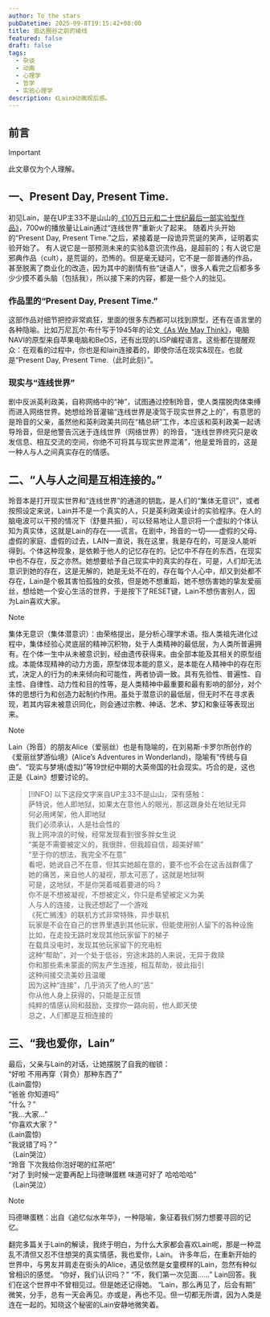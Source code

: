 ```yaml
---
author: To the stars
pubDatetime: 2025-09-8T19:15:42+08:00
title: 抵达圈谷之前的棱线
featured: false
draft: false
tags:
  - 杂谈
  - 动画
  - 心理学
  - 哲学
  - 实验心理学
description: 《Lain》动画观后感。
---
```

## 前言

> [!IMPORTANT]
> 此文章仅为个人理解。

## 一、Present Day, Present Time.
初见Lain，是在UP主33不是山山的[《10万日元和二十世纪最后一部实验型作品》](https://www.bilibili.com/video/BV1iKbCzuExf/)，700w的播放量让Lain通过“连线世界”重新火了起来。
随着片头开始的“Present Day, Present Time.”之后，紧接着是一段诡异荒诞的笑声，证明着实验开始了。
有人说它是一部预测未来的实验&意识流作品，是超前的；有人说它是邪典作品（cult），是荒诞的，恐怖的。但是毫无疑问，它不是一部普通的作品，甚至脱离了商业化的改造，因为其中的剧情有些“谜语人”，很多人看完之后都多多少少摸不着头脑（包括我），所以接下来的内容，都是一些个人的拙见。

### 作品里的“Present Day, Present Time.”
这部作品对细节把控非常疯狂，里面的很多东西都可以找到原型，还有在语言里的各种隐喻。比如万尼瓦尔·布什写于1945年的论文[《As We May Think》](https://www.douban.com/note/696583580/)，电脑NAVI的原型来自苹果电脑和BeOS，还有出现的LISP编程语言。这些都在提醒观众：在观看的过程中，你也是和lain连接着的，即使你活在现实&现在。也就是“Present Day, Present Time.（此时此刻）”。

### 现实与“连线世界”
剧中反派英利政美，自称网络中的“神”，试图通过控制玲音，使人类摆脱肉体束缚而进入网络世界。她想给玲音灌输“连线世界是凌驾于现实世界之上的”，有意思的是玲音的父亲，虽然他和英利政美共同在“橘总研”工作，本应该和英利政美一起诱导玲音，但是他警告沉迷于连线世界（网络世界）的玲音，“连线世界终究只是收发信息、相互交流的空间，你绝不可将其与现实世界混淆”，他是爱玲音的，这是一种人与人之间真实存在的情感。

## 二、“人与人之间是互相连接的。”
玲音本是打开现实世界和“连线世界”的通道的钥匙，是人们的“集体无意识”，或者按照设定来说，Lain并不是一个真实的人，只是英利政美设计的实验程序。在人的脑电波可以干预的情况下（舒曼共振），可以轻易地让人意识将一个虚拟的个体认知为真实体，这就是Lain的存在——谎言。在剧中，玲音的一切——虚假的父母、虚假的家庭、虚假的过去，LAIN一直说，我在这里，我是存在的，可是没人能听得到。个体这种现象，是依赖于他人的记忆存在的。记忆中不存在的东西，在现实中也不存在，反之亦然。她想要给予自己现实中的真实的存在，可是，人们却无法意识到她的存在，这是无解的，她是无处不在的，存在每个人心中，却又到处都不存在，Lain是个极其害怕孤独的女孩，但是她不想重蹈，她不想伤害她的挚友爱丽丝，想给她一个安心生活的世界，于是按下了RESET键，Lain不想伤害别人，因为Lain喜欢大家。

> [!NOTE]
> 集体无意识（集体潜意识）：由荣格提出，是分析心理学术语。指人类祖先进化过程中，集体经验心灵底层的精神沉积物，处于人类精神的最低层，为人类所普遍拥有。在个体一生中从未被意识到，经由遗传获得来。由全部本能及其相关的原型组成。本能体现精神的动力方面，原型体现本能的意义，是本能在人精神中的存在形式，决定人的行为的未来倾向和可能性，两者协调一致。具有先验性、普遍性、自主性、自律性、动力性和目的性等，是人类精神中最重要和最有影响的部分，对个体的思想行为和创造力起制约作用。虽处于潜意识的最低层，但无时不在寻求表现，若其内容未被意识同化，则会通过宗教、神话、艺术、梦幻和象征等表现出来。

> [!NOTE]
> Lain（玲音）的朋友Alice（爱丽丝）也是有隐喻的，在刘易斯·卡罗尔所创作的《爱丽丝梦游仙境》(Alice’s Adventures in Wonderland)，隐喻有“传统与自由”、“现实与梦境(虚拟)”等19世纪中期的大英帝国的社会现实。巧合的是，这也正是《Lain》想要讨论的。

> [!INFO]
> 以下这段文字来自UP主33不是山山，深有感触：  
萨特说，他人即地狱，如果太在意他人的眼光，那这跟身处在地狱无异  
何必用烤架，他人即地狱  
我们必须承认，人是社会性的  
我上网冲浪的时候，经常发现看到很多胖女生说  
“美是不需要被定义的，我很胖，但我超自信，超美好嘛”  
“至于你的想法，我完全不在意”  
看吧，她说自己不在意，但其实她超在意的，要不也不会在这舌战群儒了  
她的痛苦，来自他人的凝视，那太可恶了，这就是地狱啊  
可是，这地狱，不是你哭着喊着要进的吗？  
你不是不想被凝视，不想被定义，你只是希望被定义为美  
人与人的连接，让我还想起了一个游戏  
《死亡搁浅》的联机方式非常特殊，异步联机  
玩家是不会在自己的世界里遇到其他玩家，但能使用别人留下的各种设施  
比如，在走投无路时发现其他玩家留下的梯子  
在载具没电时，发现其他玩家留下的充电桩  
这种“帮助”，对一个处于低谷，穷途末路的人来说，无异于救赎  
你和那些素未蒙面的网友产生连接，相互帮助，彼此指引  
这种间接交流美妙且温暖  
因为这种“连接”，几乎消灭了他人的“恶”  
你从他人身上获得的，只能是正反馈  
纯粹的情感认同和鼓励，支撑你一路向前，他人即天使  
总之，人们都是互相连接的  

## 三、“我也爱你，Lain”
最后，父亲与Lain的对话，让她摆脱了自我的枷锁：  
“好啦 不用再穿（背负）那种东西了”  
(Lain震惊)  
“爸爸 你知道吗”  
“什么？”  
“我…大家…”  
“你喜欢大家？”  
(Lain震惊)  
“我说错了吗？”  
（Lain哭泣）  
“玲音 下次我给你泡好喝的红茶吧”  
“对了 到时候一定要再配上玛德琳蛋糕 味道可好了 哈哈哈哈”  
（Lain哭泣）  

> [!NOTE]
> 玛德琳蛋糕：出自《追忆似水年华》，一种隐喻，象征着我们努力想要寻回的记忆。

翻完多篇关于Lain的解读，我终于明白，为什么大家都会喜欢Lain呢，那是一种混乱不清但又忍不住想哭的真实情感，我也爱你，Lain。
许多年后，在重新开始的世界中，与男友并肩走在街头的Alice，遇见依然是女童模样的Lain，忽然有种似曾相识的感觉。
“你好，我们认识吗？”
“不，我们第一次见面……”
Lain回答。我们在这个世界中不曾相见过。但是她还记得她。
“Lain，那么再见了，后会有期”
微笑，分手，总有一天会再见。亦或是，再也不见。但一切都无所谓，因为人类是连在一起的。知晓这个秘密的Lain安静地微笑着。